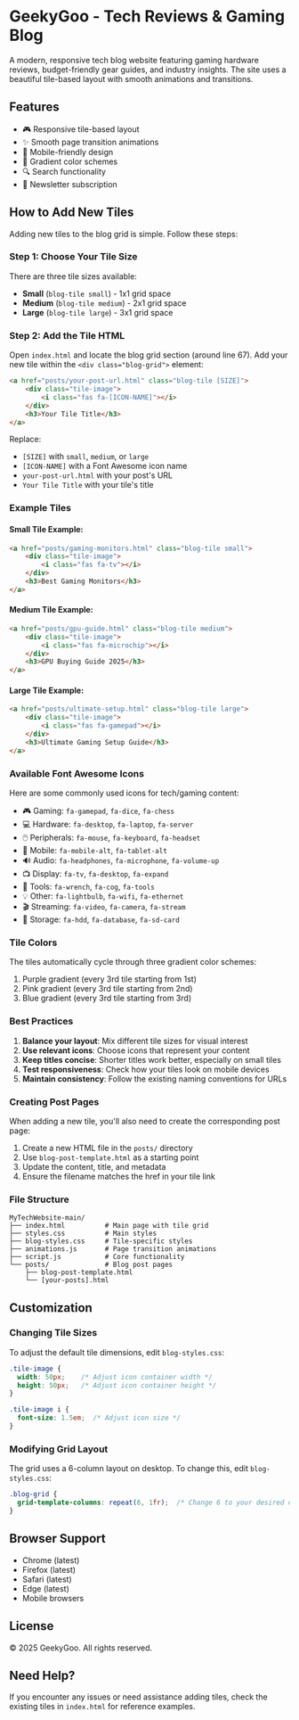 # GeekyGoo - Tech Reviews & Gaming Blog

A modern, responsive tech blog website featuring gaming hardware reviews, budget-friendly gear guides, and industry insights. The site uses a beautiful tile-based layout with smooth animations and transitions.

## Features

- 🎮 Responsive tile-based layout
- ✨ Smooth page transition animations
- 📱 Mobile-friendly design
- 🎨 Gradient color schemes
- 🔍 Search functionality
- 📧 Newsletter subscription

## How to Add New Tiles

Adding new tiles to the blog grid is simple. Follow these steps:

### Step 1: Choose Your Tile Size

There are three tile sizes available:
- **Small** (`blog-tile small`) - 1x1 grid space
- **Medium** (`blog-tile medium`) - 2x1 grid space  
- **Large** (`blog-tile large`) - 3x1 grid space

### Step 2: Add the Tile HTML

Open `index.html` and locate the blog grid section (around line 67). Add your new tile within the `<div class="blog-grid">` element:

```html
<a href="posts/your-post-url.html" class="blog-tile [SIZE]">
    <div class="tile-image">
        <i class="fas fa-[ICON-NAME]"></i>
    </div>
    <h3>Your Tile Title</h3>
</a>
```

Replace:
- `[SIZE]` with `small`, `medium`, or `large`
- `[ICON-NAME]` with a Font Awesome icon name
- `your-post-url.html` with your post's URL
- `Your Tile Title` with your tile's title

### Example Tiles

#### Small Tile Example:
```html
<a href="posts/gaming-monitors.html" class="blog-tile small">
    <div class="tile-image">
        <i class="fas fa-tv"></i>
    </div>
    <h3>Best Gaming Monitors</h3>
</a>
```

#### Medium Tile Example:
```html
<a href="posts/gpu-guide.html" class="blog-tile medium">
    <div class="tile-image">
        <i class="fas fa-microchip"></i>
    </div>
    <h3>GPU Buying Guide 2025</h3>
</a>
```

#### Large Tile Example:
```html
<a href="posts/ultimate-setup.html" class="blog-tile large">
    <div class="tile-image">
        <i class="fas fa-gamepad"></i>
    </div>
    <h3>Ultimate Gaming Setup Guide</h3>
</a>
```

### Available Font Awesome Icons

Here are some commonly used icons for tech/gaming content:

- 🎮 Gaming: `fa-gamepad`, `fa-dice`, `fa-chess`
- 💻 Hardware: `fa-desktop`, `fa-laptop`, `fa-server`
- 🖱️ Peripherals: `fa-mouse`, `fa-keyboard`, `fa-headset`
- 📱 Mobile: `fa-mobile-alt`, `fa-tablet-alt`
- 🔊 Audio: `fa-headphones`, `fa-microphone`, `fa-volume-up`
- 📺 Display: `fa-tv`, `fa-desktop`, `fa-expand`
- 🔧 Tools: `fa-wrench`, `fa-cog`, `fa-tools`
- 💡 Other: `fa-lightbulb`, `fa-wifi`, `fa-ethernet`
- 🎬 Streaming: `fa-video`, `fa-camera`, `fa-stream`
- 💾 Storage: `fa-hdd`, `fa-database`, `fa-sd-card`

### Tile Colors

The tiles automatically cycle through three gradient color schemes:
1. Purple gradient (every 3rd tile starting from 1st)
2. Pink gradient (every 3rd tile starting from 2nd)
3. Blue gradient (every 3rd tile starting from 3rd)

### Best Practices

1. **Balance your layout**: Mix different tile sizes for visual interest
2. **Use relevant icons**: Choose icons that represent your content
3. **Keep titles concise**: Shorter titles work better, especially on small tiles
4. **Test responsiveness**: Check how your tiles look on mobile devices
5. **Maintain consistency**: Follow the existing naming conventions for URLs

### Creating Post Pages

When adding a new tile, you'll also need to create the corresponding post page:

1. Create a new HTML file in the `posts/` directory
2. Use `blog-post-template.html` as a starting point
3. Update the content, title, and metadata
4. Ensure the filename matches the href in your tile link

### File Structure

```
MyTechWebsite-main/
├── index.html          # Main page with tile grid
├── styles.css          # Main styles
├── blog-styles.css     # Tile-specific styles
├── animations.js       # Page transition animations
├── script.js           # Core functionality
└── posts/              # Blog post pages
    ├── blog-post-template.html
    └── [your-posts].html
```

## Customization

### Changing Tile Sizes

To adjust the default tile dimensions, edit `blog-styles.css`:

```css
.tile-image {
  width: 50px;    /* Adjust icon container width */
  height: 50px;   /* Adjust icon container height */
}

.tile-image i {
  font-size: 1.5em;  /* Adjust icon size */
}
```

### Modifying Grid Layout

The grid uses a 6-column layout on desktop. To change this, edit `blog-styles.css`:

```css
.blog-grid {
  grid-template-columns: repeat(6, 1fr);  /* Change 6 to your desired columns */
}
```

## Browser Support

- Chrome (latest)
- Firefox (latest)
- Safari (latest)
- Edge (latest)
- Mobile browsers

## License

© 2025 GeekyGoo. All rights reserved.

## Need Help?

If you encounter any issues or need assistance adding tiles, check the existing tiles in `index.html` for reference examples.